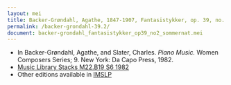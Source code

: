 ```yaml
---
layout: mei
title: Backer-Grøndahl, Agathe, 1847-1907, Fantasistykker, op. 39, no. 2 - Souvenir
permalink: /backer-grondahl-39.2/
document: backer-grondahl_fantasistykker_op39_no2_sommernat.mei
---
```


- In Backer-Grøndahl, Agathe, and Slater, Charles. *Piano Music.* Women Composers Series; 9. New York: Da Capo Press, 1982.
- <a href="https://tufts-primo.hosted.exlibrisgroup.com/permalink/f/14dinuo/01TUN_ALMA2185674780003851" target="_blank">Music Library Stacks M22.B19 S6 1982</a>
- Other editions available in <a href="https://imslp.org/wiki/10_Fantasistykker%2C_Op.39_(Backer-Gr%C3%B8ndahl%2C_Agathe)" target="_blank">IMSLP</a>
